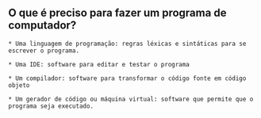 ## O que é preciso para fazer um programa de computador?

    * Uma linguagem de programação: regras léxicas e sintáticas para se escrever o programa.

    * Uma IDE: software para editar e testar o programa

    * Um compilador: software para transformar o código fonte em código objeto

    * Um gerador de código ou máquina virtual: software que permite que o programa seja executado.